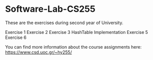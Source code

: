 # Software-Lab-CS255

These are the exercises during second year of University.

Exercise 1
Exercise 2
Exercise 3 HashTable Implementation
Exercise 5
Exercise 6

You can find more information about the course assignments here: https://www.csd.uoc.gr/~hy255/
